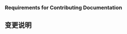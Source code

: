 ### Requirements for Contributing Documentation

## 变更说明

<!-- 提交公司信息说明后优先处理解决！ http://chatopera.mikecrm.com/lVtMuGN -->
